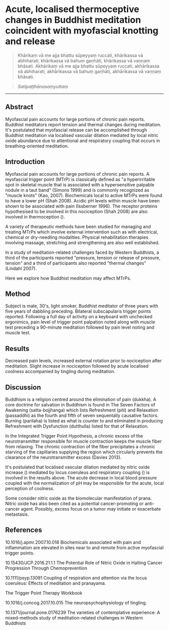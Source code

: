 # Acute, localised thermoceptive changes in Buddhist meditation coincident with myofascial knotting and release 

> Khārikaṃ vā me ajja bhattu sūpeyyaṃ ruccati, khārikassa vā abhiharati, khārikassa vā bahuṃ gaṇhāti, khārikassa vā vaṇṇaṃ bhāsati. Akhārikaṃ vā me ajja bhattu sūpeyyaṃ ruccati, akhārikassa vā abhiharati, akhārikassa vā bahuṃ gaṇhāti, akhārikassa vā vaṇṇaṃ bhāsati.

> *Satipaṭṭhānasaṃyuttaṃ*

***

## Abstract

Myofascial pain accounts for large portions of chronic pain reports. Buddhist meditators report tension and thermal changes during meditation. It's postulated that myofascial release can be accomplished through Buddhist meditation via localised vascular dilation mediated by local nitric oxide abundance due to attentional and respiratory coupling that occurs in breathing-oriented meditation.


## Introduction

Myofascial pain accounts for large portions of chronic pain reports. A myofascial trigger point (MTrP) is classically defined as "a hyperirritable spot in skeletal muscle that is associated with a hypersensitive palpable nodule in a taut band" (Simons 1999) and is commonly recognized as "muscle knots" (Kao, 2007). Biochemicals local to active MTrPs were found to have a lower pH (Shah 2008). Acidic pH levels within muscle have been shown to be associated with pain (Issberner 1996). The receptor proteins hypothesised to be involved in this nociception (Shah 2008) are also involved in thermoception ().

A variety of therapeutic methods have been studied for managing and treating MTrPs which involve external intervention such as with electrical, chemical or dry-needling modalities. Physical rehabilitation therapies involving massage, stretching and strengthening are also well established. 

In a study of meditation-related challenges faced by Western Buddhists, a third of the participants reported "pressure, tension or release of pressure, tension" and a third of participants also reported "thermal changes" (Lindahl 2007). 

Here we explore how Buddhist meditation may affect MTrPs.

## Method

Subject is male, 30's, light smoker, Buddhist meditator of three years with five years of dabbling preceding. Bilateral subscapularis trigger points reported. Following a full day of activity on a keyboard with unchecked ergonimics, pain level of trigger point palpation noted along with muscle test preceding a 90-minute meditation followed by pain level noting and muscle test.

## Results

Decreased pain levels, increased external rotation prior to nociception after meditation. Slight increase in nociception followed by acute localised coolness accompanied by tingling during meditation.

## Discussion

Buddhism is a religion centred around the elimination of pain (dukkha). A core doctrine for salvation in Buddhism is found in The Seven Factors of Awakening (satta-bojjhanga) which lists Refreshment (piti) and Relaxation (passaddhi) as the fourth and fifth of seven sequentally causative factors. Burning (parilaha) is listed as what is counter to and eliminated in producing Refreshment with Dysfunction (dutthulla) listed for that of Relaxation. 

In the Integrated Trigger Point Hypothesis, a chronic excess of the neurotransmitter responsible for muscle contraction keeps the muscle fiber from relaxing. The chronic contraction of the fiber precipitates a chronic starving of the capillaries supplying the region which circularly prevents the clearance of the neurotransmitter excess (Davies 2013).

It's postulated that localised vascular dilation mediated by nitric oxide increase () mediated by locus coeruleus and respiratory coupling () is involved in the results above. The acute decrease in local blood pressure coupled with the normalization of pH may be responsible for the acute, local perception of coolness.

Some consider nitric oxide as the biomolecular manifestation of prana. Nitric oxide has also been cited as a potential cancer-promoting or anti-cancer agent. Possibly, excess focus on a tumor may initiate or exacerbate metastasis.
	
## References

10.1016/j.apmr.2007.10.018
Biochemicals associated with pain and inflammation are elevated in sites near to and remote from active myofascial trigger points.

10.15430/JCP.2016.21.1.1
The Potential Role of Nitric Oxide in Halting Cancer Progression Through Chemoprevention

10.1111/psyp.13091
Coupling of respiration and attention via the locus coeruleus: Effects of meditation and pranayama.

The Trigger Point Therapy Workbook

10.1016/j.concog.2017.10.015
The neuropsychophysiology of tingling.

10.1371/journal.pone.0176239
The varieties of contemplative experience: A mixed-methods study of meditation-related challenges in Western Buddhists

